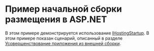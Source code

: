 # <a name="aspnet-hosting-startup-sample"></a>Пример начальной сборки размещения в ASP.NET

В этом примере демонстрируется использование [IHostingStartup](https://docs.microsoft.com/dotnet/api/microsoft.aspnetcore.hosting.ihostingstartup). В этом примере показан сценарий, описанный в разделе [Усовершенствование приложения из внешней сборки](https://docs.microsoft.com/aspnet/core/fundamentals/configuration/platform-specific-configuration).
